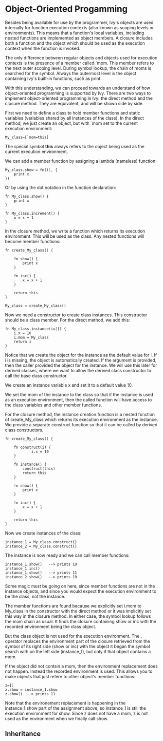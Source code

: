 # Object-Oriented Progamming

Besides being available for use by the programmer, Ivy's objects are used
internally for function execution contexts (also known as scoping levels or
environments).  This means that a function's local variables, including
nested functions are implemented as object members.  A closure includes both
a function and the object which should be used as the execution context when
the function is invoked.

The only difference between regular objects and objects used for execution
contexts is the presence of a member called `mom.  This member refers to the
next outer scoping level.  During symbol lookup, the chain of moms is
searched for the symbol.  Always the outermost level is the object
containing Ivy's built-in functions, such as print.

With this understanding, we can proceed towards an understand of how
object-oriented programming is supported by Ivy.  There are two ways to
implement object-oriented programming in Ivy: the direct method and the
closure method.  They are equivalent, and will be shown side by side.

First we need to define a class to hold member functions and static
variables (variables shared by all instances of the class).  In the direct
method, we just create an object, but with `mom set to the current execution
environment:

~~~~
My_class=[`mom=this]
~~~~

The special symbol **this** always refers to the object being used as the
current execution environment.

We can add a member function by assigning a lambda (nameless) function:

~~~~
My_class.show = fn((), {
	print x
})
~~~~

Or by using the dot notation in the function declaration:

~~~~
fn My_class.show() {
	print x
}

fn My_class.increment() {
	x = x + 1
}
~~~~

In the closure method, we write a function which returns its execution
environment.  This will be used as the class.  Any nested functions will
become member functions:

~~~~
fn create_My_class() {

	fn show() {
		print x
	}

	fn inc() {
		x = x + 1
	}

	return this
}

My_class = create_My_class()
~~~~

Now we need a constructor to create class instances.  This constructor
should be a class member.  For the direct method, we add this:

~~~~
fn My_class.instance(i=[]) {
	i.x = 10
	i.mom = My_class
	return i
}
~~~~

Notice that we create the object for the instance as the default value for
i.  If i is missing, the object is automatically created.  If the argument
is provided, then the caller provided the object for the instance.  We will
use this later for derived classes, where we want to allow the derived
class constructor to call the base class constructor.

We create an instance variable x and set it to a default value 10.

We set the mom of the instance to the class so that if the instance is used
as an execution environment, then the called function will have access to
the class variables and other member functions.

For the closure method, the instance creation function is a nested function
of create_My_class which returns its execution environment as the instance. 
We provide a separate construct function so that it can be called by derived
class constructors.

~~~~
fn create_My_class() {

	fn construct(i) {
	        i.x = 10
	}

	fn instance() {
		construct(this)
		return this
	}

	fn show() {
		print x
	}

	fn inc() {
		x = x + 1
	}

	return this
}
~~~~

Now we create instances of the class:

~~~~
instance_1 = My_class.construct()
instance_2 = My_class.construct()
~~~~

The instance is now ready and we can call member functions:

~~~~
instance_1.show()   --> prints 10
instance_1.inc()
instance_1.show()   --> prints 11
instance_2.show()   --> prints 10
~~~~

Some magic must be going on here, since member functions are not in the
instance objects, and since you would expect the execution environment to be
the class, not the instance.

The member functions are found because we explicitly set i.mom to My_class
in the constructor with the direct method or it was implicitly set this way
in the closure method.  In either case, the symbol lookup follows the mom
chain as usual.  It finds the closure containing show or inc with the
recorded environment being the class object.

But the class object is not used for the execution environment.  The . 
operator replaces the environment part of the closure retrieved from the
symbol of its right side (show or inc) with the object it began the symbol
search with on the left side (instance_1), but only if that object contains
a mom.

If the object did not contain a mom, then the environment replacement does
not happen.  Instead the recorded environment is used.  This allows you to
make objects that just refere to other object's member functions:

~~~~
z=[]
z.show = instance_1.show
z.show()  --> prints 11
~~~~

Note that the environement replacement is happening in the instance_1.show
part of the assignment above, so instance_1 is still the execution
environment for show.  Since z does not have a mom, z is not used as the
environment when we finally call show.

## Inheritance

